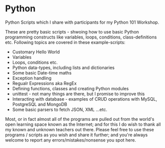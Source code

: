 # Python
Python Scripts which I share with participants for my Python 101 Workshop. 

These are pretty basic scripts - shwoing how to use basic Python programming constructs like variables, loops, conditions, class-definitions etc.  Following topics are covered in these example-scripts: 
* Customary Hello World 
* Variables 
* Loops, conditions etc. 
* Python data-types, including lists and dictionaries 
* Some basic Date-time maths 
* Exception handling 
* Regualr Expressions aka RegEx 
* Defining functions, classes and creating Python modules 
* unittest - not many things are there, but I promise to improve this 
* Interacting with database - examples of CRUD operations with MySQL, PostgreSQL and MongoDB  
* Some basic parsers to fetch JSON, XML 
...etc. 






Most, or in fact almost all of the programs are pulled out from the world's open learning space known as the Internet; and for this I do wish to thank all my known and unknown teachers out there. Please feel free to use these programs / scripts as you wish and share it further; and you're always welcome to report any errors/mistakes/nonsense you spot here.

